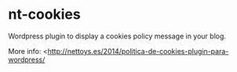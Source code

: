 nt-cookies
==========

Wordpress plugin to display a cookies policy message in your blog.

More info: <http://nettoys.es/2014/politica-de-cookies-plugin-para-wordpress/
